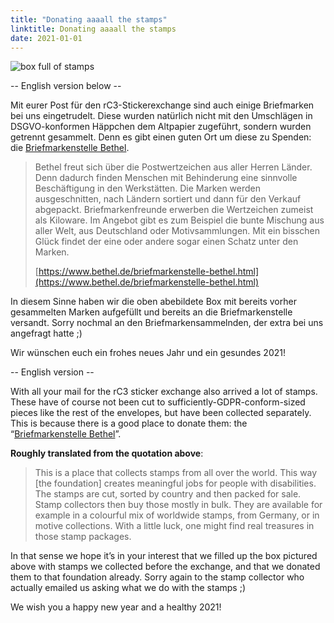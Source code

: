 ```yaml
---
title: "Donating aaaall the stamps"
linktitle: Donating aaaall the stamps
date: 2021-01-01
---
```


![box full of stamps](/images/stamps.jpg)

-- English version below --

Mit eurer Post für den rC3-Stickerexchange sind auch einige Briefmarken bei uns eingetrudelt. Diese wurden natürlich nicht mit den Umschlägen in DSGVO-konformen Häppchen dem Altpapier zugeführt, sondern wurden getrennt gesammelt. Denn es gibt einen guten Ort um diese zu Spenden: die [Briefmarkenstelle Bethel](https://www.briefmarken-bethel.de/).

> Bethel freut sich über die Postwertzeichen aus aller Herren Länder. Denn dadurch finden Menschen mit Behinderung eine sinnvolle Beschäftigung in den Werkstätten. Die Marken werden ausgeschnitten, nach Ländern sortiert und dann für den Verkauf abgepackt. Briefmarkenfreunde erwerben die Wertzeichen zumeist als Kiloware. Im Angebot gibt es zum Beispiel die bunte Mischung aus aller Welt, aus Deutschland oder Motivsammlungen. Mit ein bisschen Glück findet der eine oder andere sogar einen Schatz unter den Marken.
> 
> [https://www.bethel.de/briefmarkenstelle-bethel.html](https://www.bethel.de/briefmarkenstelle-bethel.html)

In diesem Sinne haben wir die oben abebildete Box mit bereits vorher gesammelten Marken aufgefüllt und bereits an die Briefmarkenstelle versandt. Sorry nochmal an den Briefmarkensammelnden, der extra bei uns angefragt hatte ;)

Wir wünschen euch ein frohes neues Jahr und ein gesundes 2021!

-- English version --

With all your mail for the rC3 sticker exchange also arrived a lot of stamps. These have of course not been cut to sufficiently-GDPR-conform-sized pieces like the rest of the envelopes, but have been collected separately. This is because there is a good place to donate them: the “[Briefmarkenstelle Bethel](https://www.briefmarken-bethel.de/)”.

**Roughly translated from the quotation above**:  
> This is a place that collects stamps from all over the world. This way [the foundation] creates meaningful jobs for people with disabilities. The stamps are cut, sorted by country and then packed for sale. Stamp collectors then buy those mostly in bulk. They are available for example in a colourful mix of worldwide stamps, from Germany, or in motive collections. With a little luck, one might find real treasures in those stamp packages.

In that sense we hope it’s in your interest that we filled up the box pictured above with stamps we collected before the exchange, and that we donated them to that foundation already. Sorry again to the stamp collector who actually emailed us asking what we do with the stamps ;)

We wish you a happy new year and a healthy 2021!
